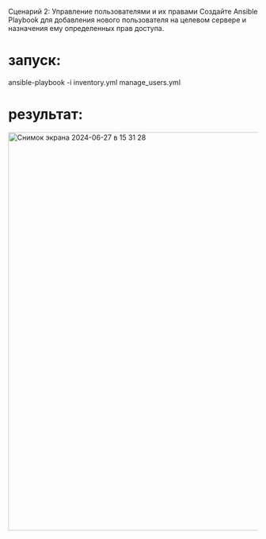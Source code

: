 Сценарий 2: Управление пользователями и их правами
Создайте Ansible Playbook для добавления нового пользователя на целевом сервере и назначения ему определенных прав доступа.

# запуск:

ansible-playbook -i inventory.yml manage_users.yml

# результат: 

<img width="803" alt="Снимок экрана 2024-06-27 в 15 31 28" src="https://github.com/PhilinVeselov/devops/assets/110721135/d9296e32-6494-4f32-a4c5-d0ef772480e6">
